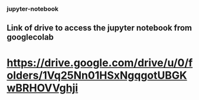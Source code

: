 ### jupyter-notebook

## Link of drive to access the jupyter notebook from googlecolab

# https://drive.google.com/drive/u/0/folders/1Vq25Nn01HSxNgqgotUBGKwBRHOVVghji
